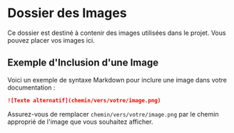 # Dossier des Images

Ce dossier est destiné à contenir des images utilisées dans le projet. Vous pouvez placer vos images ici.

## Exemple d'Inclusion d'une Image

Voici un exemple de syntaxe Markdown pour inclure une image dans votre documentation :

```markdown
![Texte alternatif](chemin/vers/votre/image.png)
```

Assurez-vous de remplacer `chemin/vers/votre/image.png` par le chemin approprié de l'image que vous souhaitez afficher.